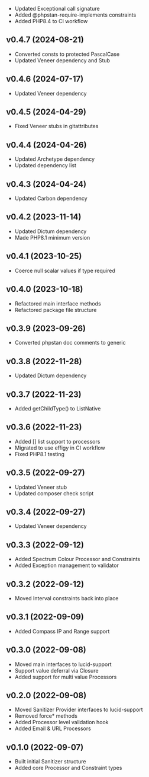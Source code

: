 * Updated Exceptional call signature
* Added @phpstan-require-implements constraints
* Added PHP8.4 to CI workflow

## v0.4.7 (2024-08-21)
* Converted consts to protected PascalCase
* Updated Veneer dependency and Stub

## v0.4.6 (2024-07-17)
* Updated Veneer dependency

## v0.4.5 (2024-04-29)
* Fixed Veneer stubs in gitattributes

## v0.4.4 (2024-04-26)
* Updated Archetype dependency
* Updated dependency list

## v0.4.3 (2024-04-24)
* Updated Carbon dependency

## v0.4.2 (2023-11-14)
* Updated Dictum dependency
* Made PHP8.1 minimum version

## v0.4.1 (2023-10-25)
* Coerce null scalar values if type required

## v0.4.0 (2023-10-18)
* Refactored main interface methods
* Refactored package file structure

## v0.3.9 (2023-09-26)
* Converted phpstan doc comments to generic

## v0.3.8 (2022-11-28)
* Updated Dictum dependency

## v0.3.7 (2022-11-23)
* Added getChildType() to ListNative

## v0.3.6 (2022-11-23)
* Added [] list support to processors
* Migrated to use effigy in CI workflow
* Fixed PHP8.1 testing

## v0.3.5 (2022-09-27)
* Updated Veneer stub
* Updated composer check script

## v0.3.4 (2022-09-27)
* Updated Veneer dependency

## v0.3.3 (2022-09-12)
* Added Spectrum Colour Processor and Constraints
* Added Exception management to validator

## v0.3.2 (2022-09-12)
* Moved Interval constraints back into place

## v0.3.1 (2022-09-09)
* Added Compass IP and Range support

## v0.3.0 (2022-09-08)
* Moved main interfaces to lucid-support
* Support value deferral via Closure
* Added support for multi value Processors

## v0.2.0 (2022-09-08)
* Moved Sanitizer Provider interfaces to lucid-support
* Removed force* methods
* Added Processor level validation hook
* Added Email & URL Processors

## v0.1.0 (2022-09-07)
* Built initial Sanitizer structure
* Added core Processor and Constraint types
